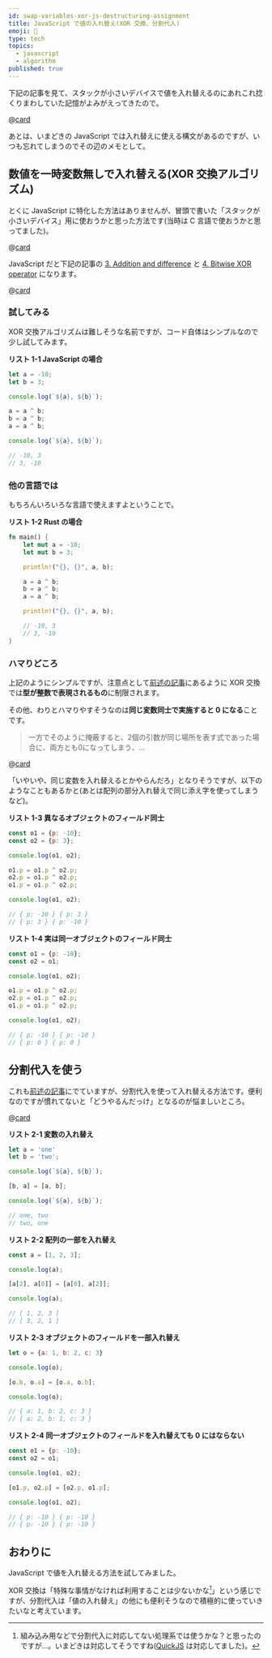```yaml
---
id: swap-variables-xor-js-destructuring-assignment
title: JavaScript で値の入れ替え(XOR 交換、分割代入)
emoji: 🔀
type: tech
topics:
  - javascript
  - algorithm
published: true
---
```


下記の記事を見て、スタックが小さいデバイスで値を入れ替えるのにあれこれ捻くりまわしていた記憶がよみがえってきたので。

@[card](https://zenn.dev/qnighy/articles/a62e5c2a6ba8ef)

あとは、いまどきの JavaScript では入れ替えに使える構文があるのですが、いつも忘れてしまうのでその辺のメモとして。

## 数値を一時変数無しで入れ替える(XOR 交換アルゴリズム)

とくに JavaScript に特化した方法はありませんが、冒頭で書いた「スタックが小さいデバイス」用に使おうかと思った方法です(当時は C 言語で使おうかと思ってました)。

@[card](https://ja.wikipedia.org/wiki/XOR%E4%BA%A4%E6%8F%9B%E3%82%A2%E3%83%AB%E3%82%B4%E3%83%AA%E3%82%BA%E3%83%A0)

JavaScript だと下記の記事の [3. Addition and difference](https://dmitripavlutin.com/swap-variables-javascript/#3-addition-and-difference) と [4. Bitwise XOR operator](https://dmitripavlutin.com/swap-variables-javascript/#4-bitwise-xor-operator) になります。

@[card](https://dmitripavlutin.com/swap-variables-javascript/)

### 試してみる

XOR 交換アルゴリズムは難しそうな名前ですが、コード自体はシンプルなので少し試してみます。

**リスト 1-1 JavaScript の場合**

```js
let a = -10;
let b = 3;

console.log(`${a}, ${b}`);

a = a ^ b;
b = a ^ b;
a = a ^ b;

console.log(`${a}, ${b}`);

// -10, 3
// 3, -10
```

### 他の言語では

もちろんいろいろな言語で使えますよということで。

**リスト 1-2 Rust の場合**

```rust
fn main() {
    let mut a = -10;
    let mut b = 3;

    println!("{}, {}", a, b);

    a = a ^ b;
    b = a ^ b;
    a = a ^ b;

    println!("{}, {}", a, b);

    // -10, 3
    // 3, -10
}
```

### ハマりどころ

上記のようにシンプルですが、注意点として[前述の記事](https://dmitripavlutin.com/swap-variables-javascript/)にあるように XOR 交換では**型が整数で表現されるもの**に制限されます。

その他、わりとハマりやすそうなのは**同じ変数同士で実施すると 0 になる**ことです。

> 一方でそのように掩蔽すると、2個の引数が同じ場所を表す式であった場合に、両方とも0になってしまう、…

@[card](https://ja.wikipedia.org/wiki/XOR%E4%BA%A4%E6%8F%9B%E3%82%A2%E3%83%AB%E3%82%B4%E3%83%AA%E3%82%BA%E3%83%A0#%E5%AE%9F%E9%9A%9B%E3%81%AE%E4%BD%BF%E7%94%A8%E6%B3%95)

「いやいや、同じ変数を入れ替えるとかやらんだろ」となりそうですが、以下のようなこともあるかと(あとは配列の部分入れ替えで同じ添え字を使ってしまうなど)。

**リスト 1-3 異なるオブジェクトのフィールド同士**

```js
const o1 = {p: -10};
const o2 = {p: 3};

console.log(o1, o2);

o1.p = o1.p ^ o2.p;
o2.p = o1.p ^ o2.p;
o1.p = o1.p ^ o2.p;

console.log(o1, o2);

// { p: -10 } { p: 3 }
// { p: 3 } { p: -10 }
```

**リスト 1-4 実は同一オブジェクトのフィールド同士**

```js
const o1 = {p: -10};
const o2 = o1;

console.log(o1, o2);

o1.p = o1.p ^ o2.p;
o2.p = o1.p ^ o2.p;
o1.p = o1.p ^ o2.p;

console.log(o1, o2);

// { p: -10 } { p: -10 }
// { p: 0 } { p: 0 }
```

## 分割代入を使う

これも[前述の記事](https://dmitripavlutin.com/swap-variables-javascript/)にでていますが、分割代入を使って入れ替える方法です。便利なのですが慣れてないと「どうやるんだっけ」となるのが悩ましいところ。

@[card](https://developer.mozilla.org/ja/docs/Web/JavaScript/Reference/Operators/Destructuring_assignment)

**リスト 2-1 変数の入れ替え**

```js
let a = 'one'
let b = 'two';

console.log(`${a}, ${b}`);

[b, a] = [a, b];

console.log(`${a}, ${b}`);

// one, two
// two, one
```

**リスト 2-2 配列の一部を入れ替え**

```js
const a = [1, 2, 3];

console.log(a);

[a[2], a[0]] = [a[0], a[2]];

console.log(a);

// [ 1, 2, 3 ]
// [ 3, 2, 1 ]
```

**リスト 2-3 オブジェクトのフィールドを一部入れ替え**

```js
let o = {a: 1, b: 2, c: 3}

console.log(o);

[o.b, o.a] = [o.a, o.b];

console.log(o);

// { a: 1, b: 2, c: 3 }
// { a: 2, b: 1, c: 3 }
```

**リスト 2-4 同一オブジェクトのフィールドを入れ替えても 0 にはならない**

```js
const o1 = {p: -10};
const o2 = o1;

console.log(o1, o2);

[o1.p, o2.p] = [o2.p, o1.p];

console.log(o1, o2);

// { p: -10 } { p: -10 }
// { p: -10 } { p: -10 }
```

## おわりに

JavaScript で値を入れ替える方法を試してみました。

XOR 交換は「特殊な事情がなければ利用することは少ないかな[^embedded]」という感じですが、分割代入は「値の入れ替え」の他にも便利そうなので積極的に使っていきたいなと考えています。

[^embedded]: 組み込み用などで分割代入に対応してない処理系では使うかな？と思ったのですが…。いまどきは対応してそうですね([QuickJS](https://bellard.org/quickjs/) は対応してました)。
